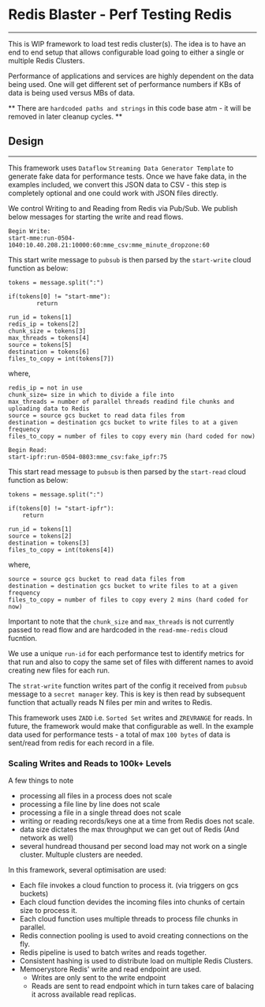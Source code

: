 # Redis Blaster - Perf Testing Redis
------------------------------------

This is WIP framework to load test redis cluster(s). The idea is to have an end to end setup that allows configurable load
going to either a single or multiple Redis Clusters. 

Performance of applications and services are highly dependent on the data being used. One will get different set of performance numbers 
if KBs of data is being used versus MBs of data.

** There are `hardcoded paths and strings` in this code base atm - it will be removed in later cleanup cycles. **

## Design
---------

This framework uses `Dataflow` `Streaming Data Generator Template` to generate fake data for performance tests. Once we have fake data,
in the examples included, we convert this JSON data to CSV - this step is completely optional and one could work with JSON files directly. 

We control Writing to and Reading from Redis via Pub/Sub. We publish below messages for starting the write and read flows. 

```
Begin Write:
start-mme:run-0504-1040:10.40.208.21:10000:60:mme_csv:mme_minute_dropzone:60
```

This start write message to `pubsub` is then parsed by the `start-write` cloud function as below: 

```
tokens = message.split(":")

if(tokens[0] != "start-mme"):
        return 

run_id = tokens[1]
redis_ip = tokens[2]
chunk_size = tokens[3]
max_threads = tokens[4]
source = tokens[5]
destination = tokens[6]
files_to_copy = int(tokens[7])
```

where, 
```
redis_ip = not in use
chunk_size= size in which to divide a file into
max_threads = number of parallel threads readind file chunks and uploading data to Redis
source = source gcs bucket to read data files from 
destination = destination gcs bucket to write files to at a given frequency
files_to_copy = number of files to copy every min (hard coded for now) 
```

```
Begin Read: 
start-ipfr:run-0504-0803:mme_csv:fake_ipfr:75
```

This start read message to `pubsub` is then parsed by the `start-read` cloud function as below: 
```
tokens = message.split(":")

if(tokens[0] != "start-ipfr"):
    return

run_id = tokens[1]
source = tokens[2]
destination = tokens[3]
files_to_copy = int(tokens[4])
```

where, 
```
source = source gcs bucket to read data files from 
destination = destination gcs bucket to write files to at a given frequency
files_to_copy = number of files to copy every 2 mins (hard coded for now) 
```

Important to note that the `chunk_size` and `max_threads` is not currently passed to read flow and are hardcoded in the `read-mme-redis` cloud fucntion. 

We use a unique `run-id` for each performance test to identify metrics for that run and also to copy the same set of files with different names to avoid 
creating new files for each run. 

The `strat-write` function writes part of the config it received from `pubsub` message to a `secret manager` key. This is key is then read by subsequent function that actually reads N files per min and writes to Redis. 

This framework uses `ZADD` i.e. `Sorted Set` writes and `ZREVRANGE` for reads. In future, the framework would make that configurable as well. In the example data used for performance tests - a total of max `100 bytes` of data is sent/read from redis for each record in a file. 


### Scaling Writes and Reads to 100k+ Levels 

A few things to note 

- processing all files in a process does not scale
- processing a file line by line does not scale 
- processing a file in a single thread does not scale 
- writing or reading records/keys one at a time from Redis does not scale. 
- data size dictates the max throughput we can get out of Redis (And network as well) 
- several hundread thousand per second load may not work on a single cluster. Multuple clusters are needed. 


In this framework, several optimisation are used: 

- Each file invokes a cloud function to process it. (via triggers on gcs buckets) 
- Each cloud function devides the incoming files into chunks of certain size to process it. 
- Each cloud function uses multiple threads to process file chunks in parallel. 
- Redis connection pooling is used to avoid creating connections on the fly. 
- Redis pipeline is used to batch writes and reads together. 
- Consistent hashing is used to distribute load on multiple Redis Clusters. 
- Memoerystore Redis' write and read endpoint are used. 
     - Writes are only sent to the write endpoint 
     - Reads are sent to read endpoint which in turn takes care of balacing it across available read replicas. 
 
 








